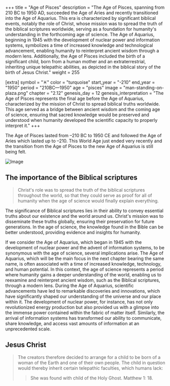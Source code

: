 +++
title = "Age of Pisces"
description = "The Age of Pisces, spanning from 210 BC to 1950 AD, succeeded the Age of Aries and recently transitioned into the Age of Aquarius. This era is characterized by significant biblical events, notably the role of Christ, whose mission was to spread the truth of the biblical scriptures worldwide, serving as a foundation for humanity's understanding in the forthcoming age of science. The Age of Aquarius, beginning in 1945 with the development of nuclear power and information systems, symbolizes a time of increased knowledge and technological advancement, enabling humanity to reinterpret ancient wisdom through a modern lens. Additionally, the Age of Pisces included the birth of a significant child, born from a human mother and an extraterrestrial, inheriting unique telepathic abilities, as depicted in the biblical story of the birth of Jesus Christ​​​​​​​​."
weight = 255

[extra]
symbol = "♓"
color = "turquoise"
start_year = "-210"
end_year = "1950"
period = "210BC—1950"
age = "pisces"
image = "man-standing-on-plaza.png"
chapter = "2.12"
genesis_day = 12
genesis_interpretation = "The Age of Pisces represents the final age before the Age of Aquarius, characterized by the mission of Christ to spread biblical truths worldwide. This age served as a bridge between ancient wisdom and the coming age of science, ensuring that sacred knowledge would be preserved and understood when humanity developed the scientific capacity to properly interpret it."
+++

The Age of Pisces lasted from –210 BC to 1950 CE and followed the Age of Aries which lasted up to –210. This World Age just ended very recently and the transition from the Age of Pisces to the new Age of Aquarius is still being felt.

![Image](images/equinox_bc210.png "Vernal equinox in 210 BC")

## The importance of the Biblical scriptures

> Christ's role was to spread the truth of the biblical scriptures throughout the world, so that they could serve as proof for all of humanity when the age of science would finally explain everything.

The significance of Biblical scriptures lies in their ability to convey essential truths about our existence and the world around us. Christ's mission was to disseminate these truths globally, ensuring their preservation for future generations. In the age of science, the knowledge found in the Bible can be better understood, providing evidence and insights for humanity.

If we consider the Age of Aquarius, which began in 1945 with the development of nuclear power and the advent of information systems, to be synonymous with the age of science, several implications arise. The Age of Aquarius, which will be the main focus in the next chapter bearing the same name, is often associated with a time of increased knowledge, technology, and human potential. In this context, the age of science represents a period where humanity gains a deeper understanding of the world, enabling us to reexamine and reinterpret ancient wisdom, such as the Biblical scriptures, through a modern lens. During the Age of Aquarius, scientific advancements have led to remarkable discoveries and innovations, which have significantly shaped our understanding of the universe and our place within it. The development of nuclear power, for instance, has not only revolutionized energy production but also provided us with a glimpse into the immense power contained within the fabric of matter itself. Similarly, the arrival of information systems has transformed our ability to communicate, share knowledge, and access vast amounts of information at an unprecedented scale.

## Jesus Christ

> The creators therefore decided to arrange for a child to be born of a woman of the Earth and one of their own people. The child in question would thereby inherit certain telepathic faculties, which humans lack:
>
>> She was found with child of the Holy Ghost. Matthew 1: 18.